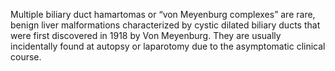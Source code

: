 Multiple biliary duct hamartomas or “von Meyenburg complexes” are rare, benign liver malformations characterized by cystic dilated biliary ducts that were first discovered in 1918 by Von Meyenburg. They are usually incidentally found at autopsy or laparotomy due to the asymptomatic clinical course.